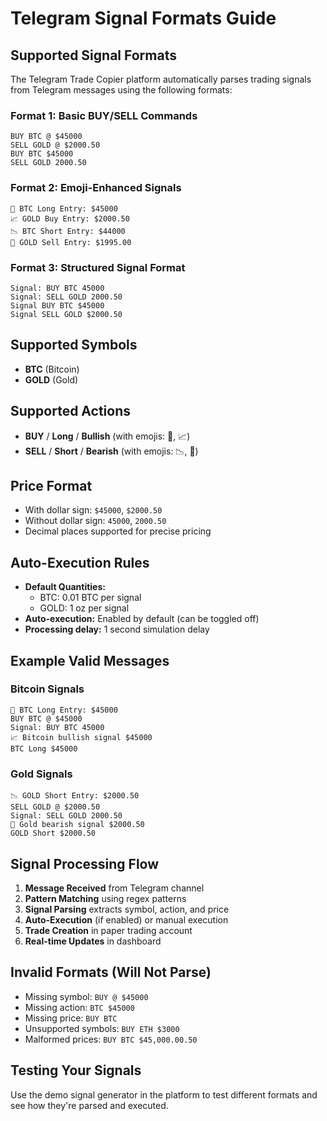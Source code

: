 # Telegram Signal Formats Guide

## Supported Signal Formats

The Telegram Trade Copier platform automatically parses trading signals from Telegram messages using the following formats:

### Format 1: Basic BUY/SELL Commands
```
BUY BTC @ $45000
SELL GOLD @ $2000.50
BUY BTC $45000
SELL GOLD 2000.50
```

### Format 2: Emoji-Enhanced Signals
```
🚀 BTC Long Entry: $45000
📈 GOLD Buy Entry: $2000.50
📉 BTC Short Entry: $44000
🔻 GOLD Sell Entry: $1995.00
```

### Format 3: Structured Signal Format
```
Signal: BUY BTC 45000
Signal: SELL GOLD 2000.50
Signal BUY BTC $45000
Signal SELL GOLD $2000.50
```

## Supported Symbols
- **BTC** (Bitcoin)
- **GOLD** (Gold)

## Supported Actions
- **BUY** / **Long** / **Bullish** (with emojis: 🚀, 📈)
- **SELL** / **Short** / **Bearish** (with emojis: 📉, 🔻)

## Price Format
- With dollar sign: `$45000`, `$2000.50`
- Without dollar sign: `45000`, `2000.50`
- Decimal places supported for precise pricing

## Auto-Execution Rules
- **Default Quantities:**
  - BTC: 0.01 BTC per signal
  - GOLD: 1 oz per signal
- **Auto-execution:** Enabled by default (can be toggled off)
- **Processing delay:** 1 second simulation delay

## Example Valid Messages

### Bitcoin Signals
```
🚀 BTC Long Entry: $45000
BUY BTC @ $45000
Signal: BUY BTC 45000
📈 Bitcoin bullish signal $45000
BTC Long $45000
```

### Gold Signals
```
📉 GOLD Short Entry: $2000.50
SELL GOLD @ $2000.50
Signal: SELL GOLD 2000.50
🔻 Gold bearish signal $2000.50
GOLD Short $2000.50
```

## Signal Processing Flow
1. **Message Received** from Telegram channel
2. **Pattern Matching** using regex patterns
3. **Signal Parsing** extracts symbol, action, and price
4. **Auto-Execution** (if enabled) or manual execution
5. **Trade Creation** in paper trading account
6. **Real-time Updates** in dashboard

## Invalid Formats (Will Not Parse)
- Missing symbol: `BUY @ $45000`
- Missing action: `BTC $45000`
- Missing price: `BUY BTC`
- Unsupported symbols: `BUY ETH $3000`
- Malformed prices: `BUY BTC $45,000.00.50`

## Testing Your Signals
Use the demo signal generator in the platform to test different formats and see how they're parsed and executed.